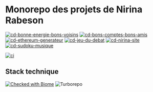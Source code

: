 # Monorepo des projets de Nirina Rabeson

[![cd-bonne-energie-bons-voisins](https://github.com/Seboran/monorepo/actions/workflows/cd-bonne-energie.yaml/badge.svg)](https://github.com/Seboran/monorepo/actions/workflows/cd-bonne-energie.yaml)
[![cd-bons-comptes-bons-amis](https://github.com/Seboran/monorepo/actions/workflows/cd-bons-comptes-bons-amis.yaml/badge.svg)](https://github.com/Seboran/monorepo/actions/workflows/cd-bons-comptes-bons-amis.yaml)
[![cd-ethereum-generateur](https://github.com/Seboran/monorepo/actions/workflows/cd-ethereum-generateur.yaml/badge.svg)](https://github.com/Seboran/monorepo/actions/workflows/cd-ethereum-generateur.yaml)
[![cd-jeu-du-debat](https://github.com/Seboran/monorepo/actions/workflows/cd-jeu-du-debat.yaml/badge.svg)](https://github.com/Seboran/monorepo/actions/workflows/cd-jeu-du-debat.yaml)
[![cd-nirina-site](https://github.com/Seboran/monorepo/actions/workflows/cd-site.yaml/badge.svg)](https://github.com/Seboran/monorepo/actions/workflows/cd-site.yaml)
[![cd-sudoku-musique](https://github.com/Seboran/monorepo/actions/workflows/cd-sudoku-musique.yaml/badge.svg)](https://github.com/Seboran/monorepo/actions/workflows/cd-sudoku-musique.yaml)

[![ci](https://github.com/Seboran/monorepo/actions/workflows/ci.yaml/badge.svg)](https://github.com/Seboran/monorepo/actions/workflows/ci.yaml)

## Stack technique

[![Checked with Biome](https://img.shields.io/badge/Checked_with-Biome-60a5fa?style=flat&logo=biome)](https://biomejs.dev)
![Turborepo](https://img.shields.io/badge/Turborepo-%230F0813.svg?style=for-the-badge&logo=Turborepo&logoColor=white)

